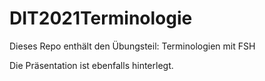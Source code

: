 # DIT2021Terminologie

Dieses Repo enthält den Übungsteil: Terminologien mit FSH

Die Präsentation ist ebenfalls hinterlegt.
